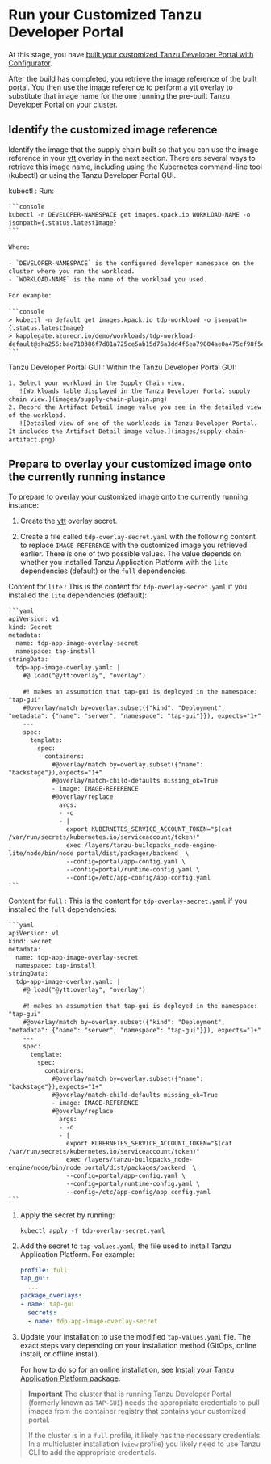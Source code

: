 # Run your Customized Tanzu Developer Portal

At this stage, you have [built your customized Tanzu Developer Portal with Configurator](building.hbs.md).

After the build has completed, you retrieve the image reference of the built portal.
You then use the image reference to perform a [ytt](https://carvel.dev/ytt/) overlay to substitute
that image name for the one running the pre-built Tanzu Developer Portal on your cluster.

## <a id="identify"></a> Identify the customized image reference

Identify the image that the supply chain built so that you can use the image reference in your
[ytt](https://carvel.dev/ytt/) overlay in the next section. There are several ways to retrieve this
image name, including using the Kubernetes command-line tool (kubectl) or using the
Tanzu Developer Portal GUI.

kubectl
: Run:

    ```console
    kubectl -n DEVELOPER-NAMESPACE get images.kpack.io WORKLOAD-NAME -o jsonpath={.status.latestImage}
    ```

    Where:

    - `DEVELOPER-NAMESPACE` is the configured developer namespace on the cluster where you ran the workload.
    - `WORKLOAD-NAME` is the name of the workload you used.

    For example:

    ```console
    > kubectl -n default get images.kpack.io tdp-workload -o jsonpath={.status.latestImage}
    > kapplegate.azurecr.io/demo/workloads/tdp-workload-default@sha256:bae710386f7d81a725ce5ab15d76a3dd4f6ea79804ae0a475cf98f5e3dd6cf82
    ```

Tanzu Developer Portal GUI
: Within the Tanzu Developer Portal GUI:

    1. Select your workload in the Supply Chain view.
       ![Workloads table displayed in the Tanzu Developer Portal supply chain view.](images/supply-chain-plugin.png)
    2. Record the Artifact Detail image value you see in the detailed view of the workload.
       ![Detailed view of one of the workloads in Tanzu Developer Portal. It includes the Artifact Detail image value.](images/supply-chain-artifact.png)

## <a id="prepare"></a> Prepare to overlay your customized image onto the currently running instance

To prepare to overlay your customized image onto the currently running instance:

1. Create the [ytt](https://carvel.dev/ytt/) overlay secret.

2. Create a file called `tdp-overlay-secret.yaml` with the following content to replace
   `IMAGE-REFERENCE` with the customized image you retrieved earlier. There is one of two possible
   values. The value depends on whether you installed Tanzu Application Platform with the `lite`
   dependencies (default) or the `full` dependencies.

Content for `lite`
: This is the content for `tdp-overlay-secret.yaml` if you installed the `lite` dependencies (default):

    ```yaml
    apiVersion: v1
    kind: Secret
    metadata:
      name: tdp-app-image-overlay-secret
      namespace: tap-install
    stringData:
      tdp-app-image-overlay.yaml: |
        #@ load("@ytt:overlay", "overlay")

        #! makes an assumption that tap-gui is deployed in the namespace: "tap-gui"
        #@overlay/match by=overlay.subset({"kind": "Deployment", "metadata": {"name": "server", "namespace": "tap-gui"}}), expects="1+"
        ---
        spec:
          template:
            spec:
              containers:
                #@overlay/match by=overlay.subset({"name": "backstage"}),expects="1+"
                #@overlay/match-child-defaults missing_ok=True
                - image: IMAGE-REFERENCE
                #@overlay/replace
                  args:
                  - -c
                  - |
                    export KUBERNETES_SERVICE_ACCOUNT_TOKEN="$(cat /var/run/secrets/kubernetes.io/serviceaccount/token)"
                    exec /layers/tanzu-buildpacks_node-engine-lite/node/bin/node portal/dist/packages/backend  \
                    --config=portal/app-config.yaml \
                    --config=portal/runtime-config.yaml \
                    --config=/etc/app-config/app-config.yaml
    ```

Content for `full`
: This is the content for `tdp-overlay-secret.yaml` if you installed the `full` dependencies:

    ```yaml
    apiVersion: v1
    kind: Secret
    metadata:
      name: tdp-app-image-overlay-secret
      namespace: tap-install
    stringData:
      tdp-app-image-overlay.yaml: |
        #@ load("@ytt:overlay", "overlay")

        #! makes an assumption that tap-gui is deployed in the namespace: "tap-gui"
        #@overlay/match by=overlay.subset({"kind": "Deployment", "metadata": {"name": "server", "namespace": "tap-gui"}}), expects="1+"
        ---
        spec:
          template:
            spec:
              containers:
                #@overlay/match by=overlay.subset({"name": "backstage"}),expects="1+"
                #@overlay/match-child-defaults missing_ok=True
                - image: IMAGE-REFERENCE
                #@overlay/replace
                  args:
                  - -c
                  - |
                    export KUBERNETES_SERVICE_ACCOUNT_TOKEN="$(cat /var/run/secrets/kubernetes.io/serviceaccount/token)"
                    exec /layers/tanzu-buildpacks_node-engine/node/bin/node portal/dist/packages/backend  \
                    --config=portal/app-config.yaml \
                    --config=portal/runtime-config.yaml \
                    --config=/etc/app-config/app-config.yaml
    ```

1. Apply the secret by running:

   ```console
   kubectl apply -f tdp-overlay-secret.yaml
   ```

2. Add the secret to `tap-values.yaml`, the file used to install Tanzu Application Platform.
   For example:

    ```yaml
    profile: full
    tap_gui:
      ...
    package_overlays:
    - name: tap-gui
      secrets:
      - name: tdp-app-image-overlay-secret
    ```

3. Update your installation to use the modified `tap-values.yaml` file. The exact steps vary depending
   on your installation method (GitOps, online install, or offline install).

   For how to do so for an online installation, see
   [Install your Tanzu Application Platform package](../../install-online/profile.hbs.md#install-your-tanzu-application-platform-package).

> **Important** The cluster that is running Tanzu Developer Portal (formerly known as `TAP-GUI`)
> needs the appropriate credentials to pull images from the container registry that contains your
> customized portal.
>
> If the cluster is in a `full` profile, it likely has the necessary credentials.
> In a multicluster installation (`view` profile) you likely need to use Tanzu CLI to add
> the appropriate credentials.
